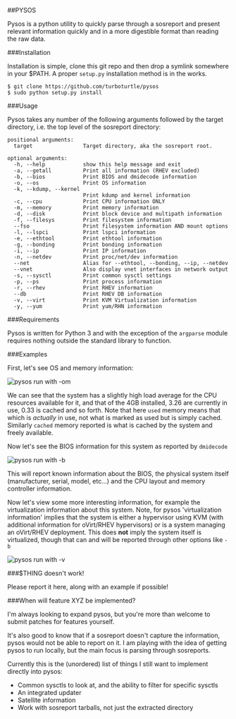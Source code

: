 ##PYSOS 

Pysos is a python utility to quickly parse through a sosreport and present relevant information quickly and in a more digestible format than reading the raw data.

###Installation

Installation is simple, clone this git repo and then drop a symlink somewhere in your $PATH. A proper `setup.py` installation method is in the works.

    $ git clone https://github.com/turboturtle/pysos
    $ sudo python setup.py install


###Usage

Pysos takes any number of the following arguments followed by the target directory, i.e. the top level of the sosreport directory:

    positional arguments:
	  target                Target directory, aka the sosreport root.

	optional arguments:
      -h, --help            show this help message and exit
      -a, --getall          Print all information (RHEV excluded)
      -b, --bios            Print BIOS and dmidecode information
      -o, --os              Print OS information
      -k, --kdump, --kernel
                            Print kdump and kernel information
      -c, --cpu             Print CPU information ONLY
      -m, --memory          Print memory information
      -d, --disk            Print block device and multipath information
      -f, --filesys         Print filesystem information
      --fso                 Print filesystem information AND mount options
      -l, --lspci           Print lspci information
      -e, --ethtool         Print ethtool information
      -g, --bonding         Print bonding information
      -i, --ip              Print IP information
      -n, --netdev          Print proc/net/dev information
      --net                 Alias for --ethtool, --bonding, --ip, --netdev
      --vnet                Also display vnet interfaces in network output
      -s, --sysctl          Print common sysctl settings
      -p, --ps              Print process information
      -r, --rhev            Print RHEV information
      --db                  Print RHEV DB information
      -v, --virt            Print KVM Virtualization information
      -y, --yum             Print yum/RHN information


###Requirements

Pysos is written for Python 3 and with the exception of the `argparse` module requires nothing outside the standard library to function.


###Examples

First, let's see OS and memory information:

![pysos run with -om](http://i.imgur.com/EBF3pw0.png)

We can see that the system has a slightly high load average for the CPU resources available for it, and that of the 4GB installed, 3.26 are currently in use, 0.33 is cached and so forth. Note that here `used` memory means that which is *actually* in use, not what is marked as used but is simply cached. Similarly `cached` memory reported is what is cached by the system and freely available.

Now let's see the BIOS information for this system as reported by `dmidecode`

![pysos run with -b](http://i.imgur.com/FYjRb93.png)

This will report known information about the BIOS, the physical system itself (manufacturer, serial, model, etc...) and the CPU layout and memory controller information.


Now let's view some more interesting information, for example the virtualization information about this system. Note, for pysos 'virtualization information' implies that the system is either a hypervisor using KVM (with additional information for oVirt/RHEV hypervisors) or is a system managing an oVirt/RHEV deployment. This does **not** imply the system itself is virtualized, though that can and will be reported through other options like `-b`

![pysos run with -v](http://i.imgur.com/fxdLzUj.png)


###$THING doesn't work!

Please report it here, along with an example if possible!


###When will feature XYZ be implemented?

I'm always looking to expand pysos, but you're more than welcome to submit patches for features yourself.

It's also good to know that if a sosreport doesn't capture the information, pysos would not be able to report on it. I am playing with the idea of getting pysos to run locally, but the main focus is parsing through sosreports.

Currently this is the (unordered) list of things I still want to implement directly into pysos:


 - Common sysctls to look at, and the ability to filter for specific sysctls
 - An integrated updater
 - Satellite information
 - Work with sosreport tarballs, not just the extracted directory
